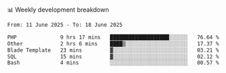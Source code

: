 📊 Weekly development breakdown
<!--START_SECTION:waka-->

```txt
From: 11 June 2025 - To: 18 June 2025

PHP              9 hrs 17 mins   ███████████████████░░░░░░   76.64 %
Other            2 hrs 6 mins    ████▒░░░░░░░░░░░░░░░░░░░░   17.37 %
Blade Template   23 mins         ▓░░░░░░░░░░░░░░░░░░░░░░░░   03.21 %
SQL              15 mins         ▓░░░░░░░░░░░░░░░░░░░░░░░░   02.12 %
Bash             4 mins          ░░░░░░░░░░░░░░░░░░░░░░░░░   00.57 %
```

<!--END_SECTION:waka-->
